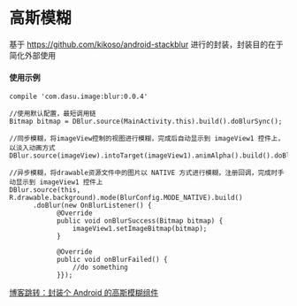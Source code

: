 # 高斯模糊

基于 https://github.com/kikoso/android-stackblur 进行的封装，封装目的在于简化外部使用

#### 使用示例

```
compile 'com.dasu.image:blur:0.0.4'
```

```
//使用默认配置，最短调用链
Bitmap bitmap = DBlur.source(MainActivity.this).build().doBlurSync();

//同步模糊，将imageView控制的视图进行模糊，完成后自动显示到 imageView1 控件上，以淡入动画方式
DBlur.source(imageView).intoTarget(imageView1).animAlpha().build().doBlurSync();

//异步模糊，将drawable资源文件中的图片以 NATIVE 方式进行模糊，注册回调，完成时手动显示到 imageView1 控件上
DBlur.source(this, R.drawable.background).mode(BlurConfig.MODE_NATIVE).build()
      .doBlur(new OnBlurListener() {
            @Override
            public void onBlurSuccess(Bitmap bitmap) {
                imageView1.setImageBitmap(bitmap);
            }

            @Override
            public void onBlurFailed() {
                //do something
            }});
```  

[博客跳转：封装个 Android 的高斯模糊组件](https://www.jianshu.com/p/6064a14d86a3)
